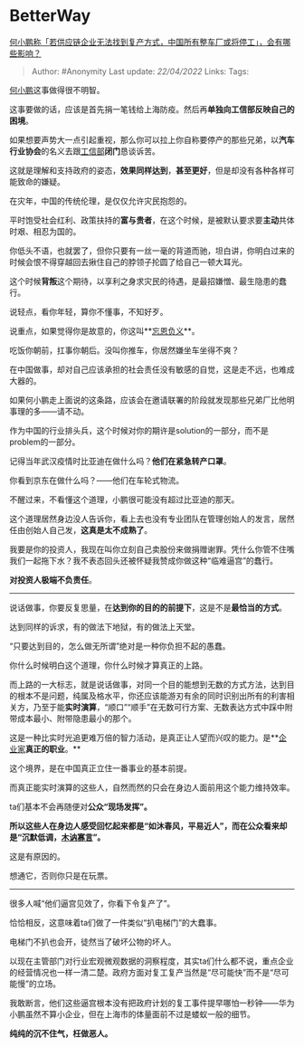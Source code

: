 # BetterWay
[何小鹏称「若供应链企业无法找到复产方式，中国所有整车厂或将停工」，会有哪些影响？](https://www.zhihu.com/question/527966984/answer/2443198821)

> Author: #Anonymity
> Last update: *22/04/2022*
> Links:
> Tags:

[何小鹏](https://www.zhihu.com/search?q=%E4%BD%95%E5%B0%8F%E9%B9%8F&search_source=Entity&hybrid_search_source=Entity&hybrid_search_extra=%7B%22sourceType%22%3A%22answer%22%2C%22sourceId%22%3A2443198821%7D)这事做得很不明智。

这事要做的话，应该是首先捐一笔钱给上海防疫。然后再**单独向工信部反映自己的困境**。

如果想要声势大一点引起重视，那么你可以拉上你自称要停产的那些兄弟，以**汽车行业协会**的名义去跟[工信部](https://www.zhihu.com/search?q=%E5%B7%A5%E4%BF%A1%E9%83%A8&search_source=Entity&hybrid_search_source=Entity&hybrid_search_extra=%7B%22sourceType%22%3A%22answer%22%2C%22sourceId%22%3A2443198821%7D)**闭门**恳谈诉苦。

这就是理解和支持政府的姿态，**效果同样达到**，**甚至更好**，但是却没有各种各样可能致命的嫌疑。

在灾年，中国的传统伦理，是仅仅允许灾民抱怨的。

平时饱受社会红利、政策扶持的**富与贵者**，在这个时候，是被默认要求要**主动**共体时艰、相忍为国的。

你低头不语，也就罢了，但你只要有一丝一毫的背道而驰，坦白讲，你明白过来的时候会恨不得穿越回去揪住自己的脖领子抡圆了给自己一顿大耳光。

这个时候**背叛**这个期待，以享利之身求灾民的待遇，是最招嫌憎、最生隐患的蠢行。

说轻点，看你年轻，算你不懂事，不知好歹。

说重点，如果觉得你是故意的，你这叫**[忘恩负义](https://www.zhihu.com/search?q=%E5%BF%98%E6%81%A9%E8%B4%9F%E4%B9%89&search_source=Entity&hybrid_search_source=Entity&hybrid_search_extra=%7B%22sourceType%22%3A%22answer%22%2C%22sourceId%22%3A2443198821%7D)**。

吃饭你朝前，扛事你朝后。没叫你推车，你居然嫌坐车坐得不爽？

在中国做事，却对自己应该承担的社会责任没有敏感的自觉，这是走不远，也难成大器的。

如果何小鹏走上面说的这条路，应该会在邀请联署的阶段就发现那些兄弟厂比他明事理的多——请不动。

作为中国的行业排头兵，这个时候对你的期许是solution的一部分，而不是problem的一部分。

记得当年武汉疫情时比亚迪在做什么吗？**他们在紧急转产口罩**。

你看到京东在做什么吗？——他们在车轮式物流。

不醒过来，不看懂这个道理，小鹏很可能没有超过比亚迪的那天。

这个道理居然身边没人告诉你，看上去也没有专业团队在管理创始人的发言，居然任由创始人自己发，**这真是太不成熟了**。

我要是你的投资人，我现在叫你立刻自己卖股份来做捐赠谢罪。凭什么你管不住嘴我们一起拖下水？我不表态回头还被怀疑我赞成你做这种“临难逼宫”的蠢行。

**对投资人极端不负责任**。

---

说话做事，你要反复思量，在**达到你的目的的前提下**，这是不是**最恰当的方式**。

达到同样的诉求，有的做法下地狱，有的做法上天堂。

“只要达到目的，怎么做无所谓”绝对是一种你负担不起的愚蠢。

你什么时候明白这个道理，你什么时候才算真正的上路。

而上路的一大标志，就是说话做事，对同一个目的能想到无数的方式方法，达到目的根本不是问题，纯属及格水平，你还应该能游刃有余的同时识别出所有的利害相关方，乃至于能**实时演算**，“顺口”“顺手”在无数可行方案、无数表达方式中踩中附带成本最小、附带隐患最小的那个。

这是一种比实时光追更难万倍的智力活动，是真正让人望而兴叹的能力。是**[企业家](https://www.zhihu.com/search?q=%E4%BC%81%E4%B8%9A%E5%AE%B6&search_source=Entity&hybrid_search_source=Entity&hybrid_search_extra=%7B%22sourceType%22%3A%22answer%22%2C%22sourceId%22%3A2443198821%7D)**真正的职业**。**

这个境界，是在中国真正立住一番事业的基本前提。

而真正能实时演算的这些人，自然而然的只会在身边人面前用这个能力维持效率。

ta们基本不会再随便对**公众“**现场发挥”**。**

**所以这些人在身边人感受回忆起来都是“如沐春风，平易近人”，而在公众看来却是“沉默低调，[木讷寡言](https://www.zhihu.com/search?q=%E6%9C%A8%E8%AE%B7%E5%AF%A1%E8%A8%80&search_source=Entity&hybrid_search_source=Entity&hybrid_search_extra=%7B%22sourceType%22%3A%22answer%22%2C%22sourceId%22%3A2443198821%7D)”。**

这是有原因的。

想通它，否则你只是在玩票。

---

很多人喊“他们逼宫见效了，你看下令复产了”。

恰恰相反，这意味着ta们做了一件类似“扒电梯门”的大蠢事。

电梯门不扒也会开，徒然当了破坏公物的坏人。

以现在主管部门对行业宏观微观数据的洞察程度，其实ta们什么都不说，重点企业的经营情况也一样一清二楚。政府方面对复工复产当然是“尽可能快”而不是“尽可能慢”的立场。

我敢断言，他们这些逼宫根本没有把政府计划的复工事件提早哪怕一秒钟——华为小鹏虽然不算小企业，但在上海市的体量面前不过是蝼蚁一般的细节。

**纯纯的沉不住气，枉做恶人。**

